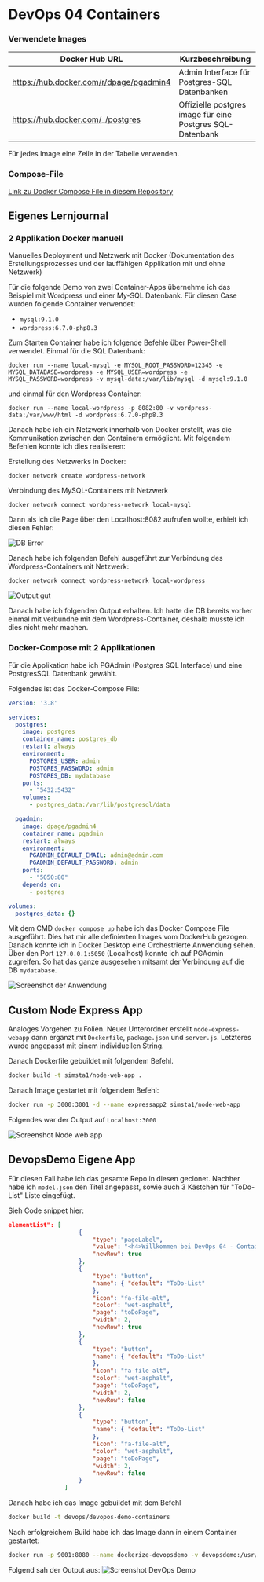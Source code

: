 # DevOps 04 Containers

### Verwendete Images

| Docker Hub URL | Kurzbeschreibung
| ------- | ------- |
| https://hub.docker.com/r/dpage/pgadmin4 | Admin Interface für Postgres-SQL Datenbanken |
| https://hub.docker.com/_/postgres | Offizielle postgres image für eine Postgres SQL-Datenbank |

Für jedes Image eine Zeile in der Tabelle verwenden.

### Compose-File

[Link zu Docker Compose File in diesem Repository](./container-app/docker-compose.yaml)

## Eigenes Lernjournal

### 2 Applikation Docker manuell

Manuelles Deployment und Netzwerk mit Docker (Dokumentation des Erstellungsprozesses und der 
lauffähigen Applikation mit und ohne Netzwerk)

Für die folgende Demo von zwei Container-Apps übernehme ich das Beispiel mit Wordpress und einer My-SQL Datenbank. Für diesen Case wurden folgende Container verwendet:
- `mysql:9.1.0`
- `wordpress:6.7.0-php8.3`

Zum Starten Container habe ich folgende Befehle über Power-Shell verwendet. Einmal für die SQL Datenbank:
```shell
docker run --name local-mysql -e MYSQL_ROOT_PASSWORD=12345 -e MYSQL_DATABASE=wordpress -e MYSQL_USER=wordpress -e MYSQL_PASSWORD=wordpress -v mysql-data:/var/lib/mysql -d mysql:9.1.0
``` 
und einmal für den Wordpress Container:
```shell
docker run --name local-wordpress -p 8082:80 -v wordpress-data:/var/www/html -d wordpress:6.7.0-php8.3 
``` 

Danach habe ich ein Netzwerk innerhalb von Docker erstellt, was die Kommunikation zwischen den Containern ermöglicht. Mit folgendem Befehlen konnte ich dies realisieren:

Erstellung des Netzwerks in Docker:
```shell
docker network create wordpress-network 
``` 

Verbindung des MySQL-Containers mit Netzwerk 
```shell
docker network connect wordpress-network local-mysql
``` 
Dann als ich die Page über den Localhost:8082 aufrufen wollte, erhielt ich diesen Fehler:

![DB Error](./assets/manual_db_network.png)

Danach habe ich folgenden Befehl ausgeführt zur Verbindung des Wordpress-Containers mit Netzwerk:
```shell
docker network connect wordpress-network local-wordpress
``` 

![Output gut](./assets/manual_db_network_output.png)

Danach habe ich folgenden Output erhalten. Ich hatte die DB bereits vorher einmal mit verbundne mit dem Wordpress-Container, deshalb musste ich dies nicht mehr machen.


### Docker-Compose mit 2 Applikationen

Für die Applikation habe ich PGAdmin (Postgres SQL Interface) und eine PostgresSQL Datenbank gewählt.

Folgendes ist das Docker-Compose File:

```yaml
version: '3.8'

services:
  postgres:
    image: postgres
    container_name: postgres_db
    restart: always
    environment:
      POSTGRES_USER: admin
      POSTGRES_PASSWORD: admin
      POSTGRES_DB: mydatabase
    ports:
      - "5432:5432"
    volumes:
      - postgres_data:/var/lib/postgresql/data

  pgadmin:
    image: dpage/pgadmin4
    container_name: pgadmin
    restart: always
    environment:
      PGADMIN_DEFAULT_EMAIL: admin@admin.com
      PGADMIN_DEFAULT_PASSWORD: admin
    ports:
      - "5050:80"
    depends_on:
      - postgres

volumes:
  postgres_data: {}
```
Mit dem CMD `docker compose up` habe ich das Docker Compose File ausgeführt. Dies hat mir alle definierten Images vom DockerHub gezogen. Danach konnte ich in Docker Desktop eine Orchestrierte Anwendung sehen. Über den Port `127.0.0.1:5050` (Localhost) konnte ich auf PGAdmin zugreifen. So hat das ganze ausgesehen mitsamt der Verbindung auf die DB `mydatabase`.

![Screenshot der Anwendung](./assets/container-apps/pg_admin_with_postgresql.png)


## Custom Node Express App

Analoges Vorgehen zu Folien. Neuer Unterordner erstellt `node-express-webapp` dann ergänzt mit `Dockerfile`, `package.json` und `server.js`. Letzteres wurde angepasst mit einem individuellen String.

Danach Dockerfile gebuildet mit folgendem Befehl.
```bash
docker build -t simsta1/node-web-app .
```

Danach Image gestartet mit folgendem Befehl:
```bash
docker run -p 3000:3001 -d --name expressapp2 simsta1/node-web-app
```

Folgendes war der Output auf `Localhost:3000`

![Screenshot Node web app](./assets/node-express-working-frontend.png)


## DevopsDemo Eigene App

Für diesen Fall habe ich das gesamte Repo in diesen geclonet. Nachher habe ich `model.json` den Titel angepasst, sowie auch 3 Kästchen für "ToDo-List" Liste eingefügt.

Sieh Code snippet hier:
```json
elementList": [
                    {
                        "type": "pageLabel",
                        "value": "<h4>Willkommen bei DevOps 04 - Containers </h4>",
                        "newRow": true
                    },
                    {
                        "type": "button",
                        "name": { "default": "ToDo-List"
                        },
                        "icon": "fa-file-alt",
                        "color": "wet-asphalt",
                        "page": "toDoPage",
                        "width": 2,
                        "newRow": true
                    },
                    {
                        "type": "button",
                        "name": { "default": "ToDo-List"
                        },
                        "icon": "fa-file-alt",
                        "color": "wet-asphalt",
                        "page": "toDoPage",
                        "width": 2,
                        "newRow": false
                    },
                    {
                        "type": "button",
                        "name": { "default": "ToDo-List"
                        },
                        "icon": "fa-file-alt",
                        "color": "wet-asphalt",
                        "page": "toDoPage",
                        "width": 2,
                        "newRow": false
                    }
                ]
```

Danach habe ich das Image gebuildet mit dem Befehl 

```bash
docker build -t devops/devopos-demo-containers
```

Nach erfolgreichem Build habe ich das Image dann in einem Container gestartet: 
```bash
docker run -p 9001:8080 --name dockerize-devopsdemo -v devopsdemo:/usr/src/app -d devops/devopos-demo-containers
```

Folgend sah der Output aus:
![Screenshot DevOps Demo](./assets/devopsdemo-custom-app.png)

